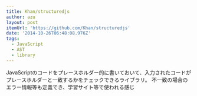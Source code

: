 ```yaml
---
title: Khan/structuredjs
author: azu
layout: post
itemUrl: 'https://github.com/Khan/structuredjs'
date: '2014-10-26T06:48:08.976Z'
tags:
  - JavaScript
  - AST
  - library
---
```

JavaScriptのコードをプレースホルダー的に書いておいて、入力されたコードがプレースホルダーと一致するかをチェックできるライブラリ。
不一致の場合のエラー情報等も定義でき、学習サイト等で使われる感じ

